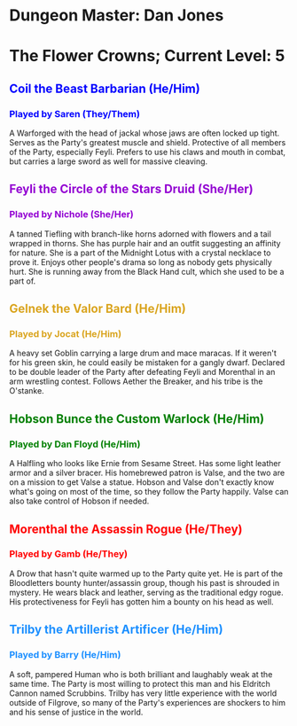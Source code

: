# Dungeon Master: Dan Jones

# The Flower Crowns; Current Level: 5
<span style="color:blue">

## Coil the Beast Barbarian (He/Him)

### Played by Saren (They/Them)
</span>
A Warforged with the head of jackal whose jaws are often locked up tight. Serves as the Party's greatest muscle and shield. Protective of all members of the Party, especially Feyli. Prefers to use his claws and mouth in combat, but carries a large sword as well for massive cleaving.
<span style="color:darkviolet">

## Feyli the Circle of the Stars Druid (She/Her)

### Played by Nichole (She/Her)
</span>
A tanned Tiefling with branch-like horns adorned with flowers and a tail wrapped in thorns. She has purple hair and an outfit suggesting an affinity for nature. She is a part of the Midnight Lotus with a crystal necklace to prove it. Enjoys other people's drama so long as nobody gets physically hurt. She is running away from the Black Hand cult, which she used to be a part of.
<span style="color:goldenrod">

## Gelnek the Valor Bard (He/Him)

### Played by Jocat (He/Him)
</span>
A heavy set Goblin carrying a large drum and mace maracas. If it weren't for his green skin, he could easily be mistaken for a gangly dwarf. Declared to be double leader of the Party after defeating Feyli and Morenthal in an arm wrestling contest. Follows Aether the Breaker, and his tribe is the O'stanke.
<span style="color:green">

## Hobson Bunce the Custom Warlock (He/Him)

### Played by Dan Floyd (He/Him)
</span>
A Halfling who looks like Ernie from Sesame Street. Has some light leather armor and a silver bracer. His homebrewed patron is Valse, and the two are on a mission to get Valse a statue. Hobson and Valse don't exactly know what's going on most of the time, so they follow the Party happily. Valse can also take control of Hobson if needed.
<span style="color:red">

## Morenthal the Assassin Rogue (He/They)

### Played by Gamb (He/They)
</span>
A Drow that hasn't quite warmed up to the Party quite yet. He is part of the Bloodletters bounty hunter/assassin group, though his past is shrouded in mystery. He wears black and leather, serving as the traditional edgy rogue. His protectiveness for Feyli has gotten him a bounty on his head as well.
<span style="color:dodgerblue">

## Trilby the Artillerist Artificer (He/Him)

### Played by Barry (He/Him)
</span>
A soft, pampered Human who is both brilliant and laughably weak at the same time. The Party is most willing to protect this man and his Eldritch Cannon named Scrubbins. Trilby has very little experience with the world outside of Filgrove, so many of the Party's experiences are shockers to him and his sense of justice in the world.
